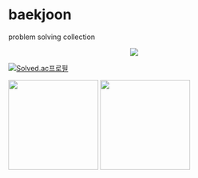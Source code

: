 # baekjoon
<P class = "expl">problem solving collection</P>
<div align="center">
	<img src="https://img.shields.io/badge/Java-007396?style=flat&logo=Java&logoColor=white" />
</div>

[![Solved.ac프로필](http://mazassumnida.wtf/api/generate_badge?boj=taegeong)](https://solved.ac/taegeong)


<p>
  <img height="180em" src="https://github-readme-stats.vercel.app/api?username=taegyeong0225&show_icons=true&include_all_commits=true&bg_color=30,e96443,904e95&title_color=fff&text_color=fff">
  <img height="180em" src="https://github-readme-stats.vercel.app/api/top-langs/?username=taegyeong0225&layout=compact&bg_color=30,e96443,904e95&title_color=fff&text_color=fff">
</p>
